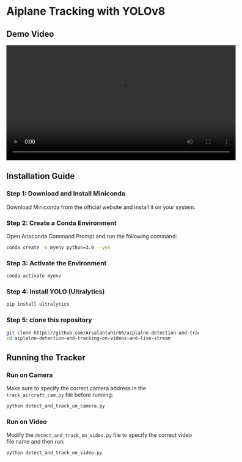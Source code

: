 # Aiplane Tracking with YOLOv8
## Demo Video
<video width="600" controls>
  <source src="demo.mp4" type="video/mp4">
  Your browser does not support the video tag.
</video>

## Installation Guide

### Step 1: Download and Install Miniconda
Download Miniconda from the official website and install it on your system.

### Step 2: Create a Conda Environment
Open Anaconda Command Prompt and run the following command:
```sh
conda create -n myenv python=3.9 --yes
```

### Step 3: Activate the Environment
```sh
conda activate myenv
```

### Step 4: Install YOLO (Ultralytics)
```sh
pip install ultralytics
```
### Step 5: clone this repository
```sh
git clone https://github.com/Arsalantahir66/aiplalne-detection-and-tracking-on-videos-and-live-stream.git
cd aiplalne-detection-and-tracking-on-videos-and-live-stream
```
## Running the Tracker

### Run on Camera
Make sure to specify the correct camera address in the `track_aircraft_cam.py` file before running:
```sh
python detect_and_track_on_camera.py
```

### Run on Video
Modify the `detect_and_track_on_video.py` file to specify the correct video file name and then run:
```sh
python detect_and_track_on_video.py
